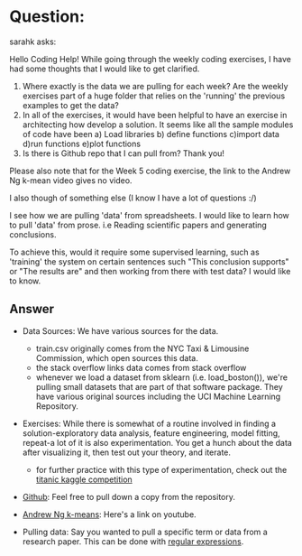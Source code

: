 # Question:

sarahk asks:

Hello Coding Help! While going through the weekly coding exercises, I have had some thoughts that I would like to get clarified.  
1) Where exactly is the data we are pulling for each week? Are the weekly exercises part of a huge folder that relies on the 'running' the previous examples to get the data? 
2) In all of the exercises, it would have been helpful to have an exercise in architecting how develop a solution. It seems like all the sample modules of code have been a) Load libraries b) define functions c)import data d)run functions e)plot functions 
3) Is there is Github repo that I can pull from? Thank you!

Please also note that for the Week 5 coding exercise, the link to the Andrew Ng k-mean video gives no video.

I also though of something else (I know I have a lot of questions :/)

I see how we are pulling 'data' from spreadsheets. I would like to learn how to pull 'data' from prose. i.e Reading scientific papers and generating conclusions. 




To achieve this, would it require some supervised learning, such as 'training' the system on certain sentences such "This conclusion supports" or "The results are" and then working from there with test data? I would like to know.


## Answer
- Data Sources: We have various sources for the data.
    - train.csv originally comes from the NYC Taxi & Limousine Commission, which
    open sources this data.
    - the stack overflow links data comes from stack overflow
    - whenever we load a dataset from sklearn (i.e. load_boston()), we're pulling 
    small datasets that are part of that software package. They have various 
    original sources including the UCI Machine Learning Repository.

- Exercises: While there is somewhat of a routine involved in finding a
  solution-exploratory data analysis, feature engineering, model fitting,
  repeat-a lot of it is also experimentation. You get a hunch about the data
  after visualizing it, then test out your theory, and iterate. 
    - for further practice with this type of experimentation, check out the [titanic kaggle competition](https://www.kaggle.com/c/titanic/overview)
- [Github](https://www.github.com/geofflangenderfer/Assignments): Feel free to pull down
  a copy from the repository.

- [Andrew Ng k-means](https://www.youtube.com/watch?v=hDmNF9JG3lo): Here's a link
  on youtube.

- Pulling data: Say you wanted to pull a specific term or data from a research
  paper. This can be done with [regular expressions](https://www.datacamp.com/community/tutorials/python-regular-expression-tutorial).
